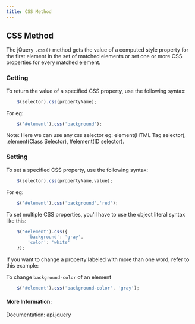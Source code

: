 ```yaml
---
title: CSS Method
---
```

## CSS Method

The jQuery `.css()` method gets the value of a computed style property for the first element in the set of matched elements or set one or more CSS properties for every matched element.

### Getting

To return the value of a specified CSS property, use the following syntax:
```js
    $(selector).css(propertyName);
```

For eg: 
```js
    $('#element').css('background');
```
Note: Here we can use any css selector eg: element(HTML Tag selector), .element(Class Selector), #element(ID selector).
### Setting 

To set a specified CSS property, use the following syntax:
```js
    $(selector).css(propertyName,value);
```

For eg:

```js
    $('#element').css('background','red');
```

To set multiple CSS properties, you'll have to use the object literal syntax like this:

```js
    $('#element').css({
        'background': 'gray',
        'color': 'white'
    });
```

If you want to change a property labeled with more than one word, refer to this example:

To change `background-color` of an element

```js
    $('#element').css('background-color', 'gray');
```

#### More Information:

Documentation: <a href='http://api.jquery.com/css/' target='_blank' rel='nofollow'>api.jquery</a>
